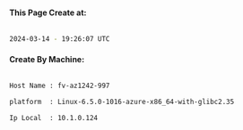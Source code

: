 
   
#### This Page Create at:

```bash

2024-03-14 - 19:26:07 UTC

```

#### Create By Machine:

```bash

Host Name : fv-az1242-997

platform  : Linux-6.5.0-1016-azure-x86_64-with-glibc2.35

Ip Local  : 10.1.0.124

```

